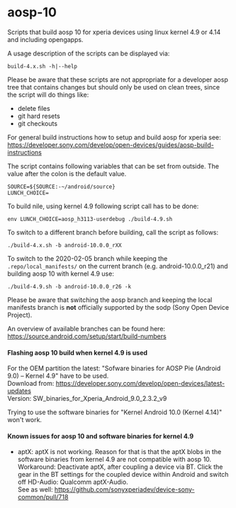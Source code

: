 # aosp-10

Scripts that build aosp 10 for xperia devices using linux kernel 4.9 or 4.14 and including opengapps.

A usage description of the scripts can be displayed via:
```
build-4.x.sh -h|--help
```

Please be aware that these scripts are not appropriate for a developer aosp tree that contains
changes but should only be used on clean trees, since the script will do things like:
- delete files
- git hard resets
- git checkouts

For general build instructions how to setup and build aosp for xperia see:\
https://developer.sony.com/develop/open-devices/guides/aosp-build-instructions

The script contains following variables that can be set from outside.
The value after the colon is the default value.
```
SOURCE=${SOURCE:-~/android/source}
LUNCH_CHOICE=
```

To build nile, using kernel 4.9 following script call has to be done:
```
env LUNCH_CHOICE=aosp_h3113-userdebug ./build-4.9.sh
```

To switch to a different branch before building, call the script as follows:
```
./build-4.x.sh -b android-10.0.0_rXX
```

To switch to the 2020-02-05 branch while keeping the `.repo/local_manifests/` on the current
branch (e.g. android-10.0.0_r21) and building aosp 10 with kernel 4.9 use:
```
./build-4.9.sh -b android-10.0.0_r26 -k
```

Please be aware that switching the aosp branch and keeping the local manifests branch is **not**
officially supported by the sodp (Sony Open Device Project).

An overview of available branches can be found here:\
https://source.android.com/setup/start/build-numbers

#### Flashing aosp 10 build when kernel 4.9 is used
For the OEM partition the latest:
"Sofware binaries for AOSP Pie (Android 9.0) – Kernel 4.9" have to be used.\
Download from: https://developer.sony.com/develop/open-devices/latest-updates \
Version: SW_binaries_for_Xperia_Android_9.0_2.3.2_v9

Trying to use the software binaries for "Kernel Android 10.0 (Kernel 4.14)" won't work.

#### Known issues for aosp 10 and software binaries for kernel 4.9
- aptX: aptX is not working. Reason for that is that the aptX blobs in the software binaries from kernel
4.9 are not compatible with aosp 10.\
Workaround: Deactivate aptX, after coupling a device via BT. Click the gear in the BT
settings for the coupled device within Android and switch off HD-Audio: Qualcomm aptX-Audio.\
See as well: https://github.com/sonyxperiadev/device-sony-common/pull/718

